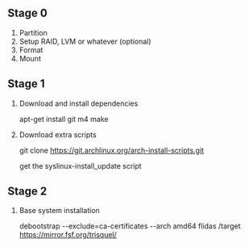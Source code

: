 ## Stage 0

1. Partition
2. Setup RAID, LVM or whatever (optional)
3. Format
4. Mount

## Stage 1

1. Download and install dependencies

    apt-get install git m4 make

2. Download extra scripts

    git clone https://git.archlinux.org/arch-install-scripts.git
    
    get the syslinux-install_update script

## Stage 2

1. Base system installation

    debootstrap --exclude=ca-certificates --arch amd64 flidas /target https://mirror.fsf.org/trisquel/
